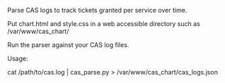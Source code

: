 Parse CAS logs to track tickets granted per service over time.

Put chart.html and style.css in a web accessible directory such as /var/www/cas_chart/

Run the parser against your CAS log files.

Usage:

cat /path/to/cas.log | cas_parse.py > /var/www/cas_chart/cas_logs.json


